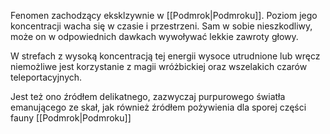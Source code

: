 Fenomen zachodzący eksklzywnie w [[Podmrok|Podmroku]]. Poziom jego koncentracji wacha się w czasie i przestrzeni. Sam w sobie nieszkodliwy, może on w odpowiednich dawkach wywoływać lekkie zawroty głowy.

W strefach z wysoką koncentracją tej energii wysoce utrudnione lub wręcz niemożliwe jest korzystanie z magii wróżbickiej oraz wszelakich czarów teleportacyjnych.

Jest też ono źródłem delikatnego, zazwyczaj purpurowego światła emanującego ze skał, jak również źródłem pożywienia dla sporej części fauny [[Podmrok|Podmroku]]